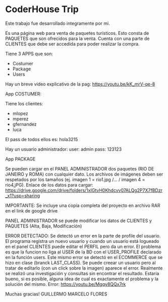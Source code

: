 # CoderHouse Trip
Este trabajo fue desarrollado integramente por mi. 

Es una página web para venta de paquetes turísticos. Esto consta de PAQUETES que son ofrecidos para la venta. Cuenta con una parte de CLIENTES que debe ser accedida para poder realizar la compra. 

Tiene 3 APPS que son:
- Costumer
- Package
- Users

Hay un breve video explicativo de la pag: https://youtu.be/kK_mrV-qe-8

App COSTUMER:

Tiene los clientes: 
- mlopez
- mperez
- gfernandez
- luca

El pass de todos ellos es: hola3215

Hay un usuario administrador:
user:  admin
pass: 123123

App PACKAGE

Se pueden cargar en el PANEL ADMINISTRADOR dos paquetes (RIO DE JANEIRO y ROMA) con cualquier dato. Los archivos de imágenes deben ser respetados por los tamaños  (ej. imagen 1 = rio1.jpg /... / imagen 4 = rio4,jPG). 
Enlace de los datos para cargar: https://drive.google.com/drive/folders/1xIGtvH0Khdcvv07ALQg2P7X7fBDzr_x1?usp=sharing

IMPORTANTE: Se incluye una copia completa del proyecto en archivo RAR en el link de google drive

PANEL ADMINISTRADOR se puede modificar los datos de CLIENTES y PAQUETES (Alta, Baja, Modificación)

ERROR DETECTADO:
Se detectó un error en la parte de profile del usuario. El programa registra un nuevo usuario y cuando un usuario está logueado en el panel CLIENTES puede editar el PERFIL pero da un error. El problema es que la funcion no liga al USER de la BD con el USER_PROFILE declarado en la función users. Este mismo error se detectó en el ECOMMERCE que se hizo en clase (branck LAST_CLASS). Se puede creear un usuario pero al tratar de editarlo  (con un click sobre la imagen) aparece el error. 
Realmente se realizó una investigación y consultas sin encontrar el resultado. 
Estaría bueno, si es posible, alguna idea de cual es exactamente el problema y la solución del mismo. 
Error: https://youtu.be/Mgqy8QQx7rk

Muchas gracias!
GUILLERMO MARCELO FLORES


